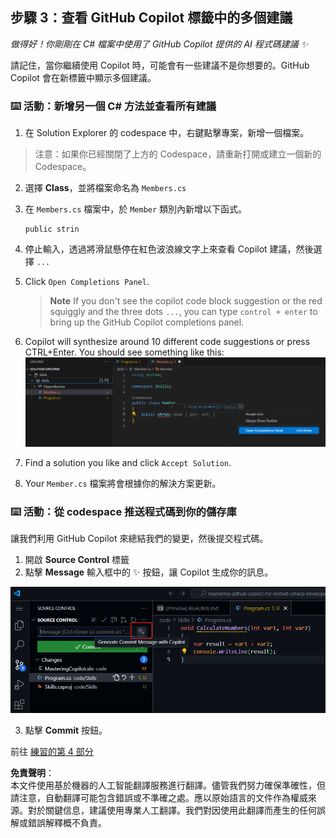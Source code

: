 ## 步驟 3：查看 GitHub Copilot 標籤中的多個建議

_做得好！你剛剛在 C# 檔案中使用了 GitHub Copilot 提供的 AI 程式碼建議 :sparkles:_

請記住，當你繼續使用 Copilot 時，可能會有一些建議不是你想要的。GitHub Copilot 會在新標籤中顯示多個建議。

### ⌨️ 活動：新增另一個 C# 方法並查看所有建議

1. 在 Solution Explorer 的 codespace 中，右鍵點擊專案，新增一個檔案。

> 注意：如果你已經關閉了上方的 Codespace，請重新打開或建立一個新的 Codespace。

2. 選擇 **Class**，並將檔案命名為 `Members.cs`  
3. 在 `Members.cs` 檔案中，於 `Member` 類別內新增以下函式。  
   ```
   public strin
   ```  
4. 停止輸入，透過將滑鼠懸停在紅色波浪線文字上來查看 Copilot 建議，然後選擇 `...`
5. Click `Open Completions Panel`. 

   > **Note**
   > If you don't see the copilot code block suggestion or the red squiggly and the three dots `...`, you can type `control + enter` to bring up the GitHub Copilot completions panel.

6. Copilot will synthesize around 10 different code suggestions or press CTRL+Enter. You should see something like this:
   ![VS Code showing pop up with Completions Panel](../../../../03-Introduction-to-GitHub-Copilot/steps/img/3-copilot-hub-0.png)
7. Find a solution you like and click `Accept Solution`.
8. Your `Member.cs` 檔案將會根據你的解決方案更新。

### ⌨️ 活動：從 codespace 推送程式碼到你的儲存庫

讓我們利用 GitHub Copilot 來總結我們的變更，然後提交程式碼。

1. 開啟 **Source Control** 標籤  
2. 點擊 **Message** 輸入框中的 ✨ 按鈕，讓 Copilot 生成你的訊息。  

![開啟提交標籤以用 Copilot 生成訊息](../../../../03-Introduction-to-GitHub-Copilot/steps/img/2-skills-commit.png)

3. 點擊 **Commit** 按鈕。

前往 [練習的第 4 部分](./4-copilot-comment.md)

**免責聲明**：  
本文件使用基於機器的人工智能翻譯服務進行翻譯。儘管我們努力確保準確性，但請注意，自動翻譯可能包含錯誤或不準確之處。應以原始語言的文件作為權威來源。對於關鍵信息，建議使用專業人工翻譯。我們對因使用此翻譯而產生的任何誤解或錯誤解釋概不負責。